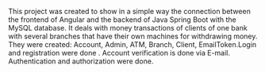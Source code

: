 This project was created to show in a simple way the connection between the frontend of Angular and the backend of Java Spring Boot with the MySQL database. It deals with money transactions of clients of one bank with several branches that have their own machines for withdrawing money. They were created: Account, Admin, ATM, Branch, Client, EmailToken.Login and registration were done . Account verification is done via E-mail. Authentication and authorization were done.
